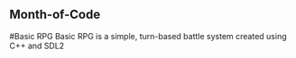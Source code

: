 ## Month-of-Code
 
#Basic RPG
Basic RPG is a simple, turn-based battle system created using C++ and SDL2
